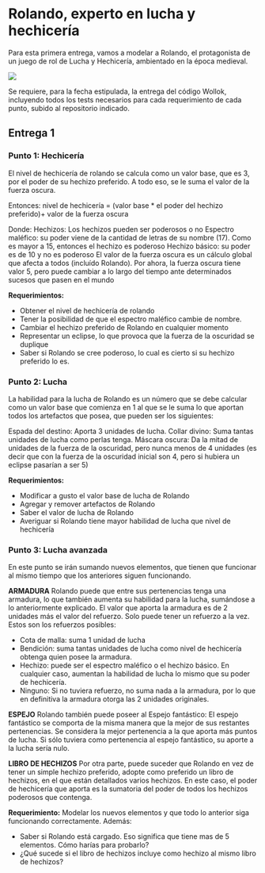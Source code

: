 # Rolando, experto en lucha y hechicería    
Para esta primera entrega, vamos a modelar a Rolando, el protagonista de un juego de rol de Lucha y Hechicería, ambientado en la época medieval.

![]("guerrero.jpg")

Se requiere, para la fecha estipulada, la entrega del código Wollok, incluyendo todos los tests necesarios para cada requerimiento de cada punto, subido al repositorio indicado.

## Entrega 1 

### Punto 1: Hechicería
El nivel de hechicería de rolando se calcula como un valor base, que es 3, por el poder de su hechizo preferido. A todo eso, se le suma el valor de la fuerza oscura.

Entonces:
	nivel de hechicería = (valor base * el poder del hechizo preferido)+ valor de la fuerza oscura

Donde: 
Hechizos:
Los hechizos pueden ser poderosos o no
Espectro maléfico: su poder viene de la cantidad de letras de su nombre (17). Como es mayor a 15, entonces el hechizo es poderoso 
Hechizo básico: su poder es de 10 y no es poderoso
El valor de la fuerza oscura es un cálculo global que afecta a todos (incluído Rolando). Por ahora, la fuerza oscura tiene valor 5, pero puede cambiar a lo largo del tiempo ante determinados sucesos que pasen en el mundo

**Requerimientos:**
- Obtener el nivel de hechicería de rolando
- Tener la posibilidad de que el espectro maléfico cambie de nombre.
- Cambiar el hechizo preferido de Rolando en cualquier momento
- Representar un eclipse, lo que provoca que la fuerza de la oscuridad se duplique
- Saber si Rolando se cree poderoso, lo cual es cierto si su hechizo preferido lo es.


### Punto 2: Lucha 
La habilidad para la lucha de Rolando es un número que se debe calcular como un valor base que comienza en 1 al que se le suma lo que aportan todos los artefactos que posea, que pueden ser los siguientes:

Espada del destino: Aporta 3 unidades de lucha. 
Collar divino: Suma tantas unidades de lucha como perlas tenga.
Máscara oscura: Da la mitad de unidades de la fuerza de la oscuridad, pero nunca menos de 4 unidades (es decir que con la fuerza de la oscuridad inicial son 4, pero si hubiera un eclipse pasarían a ser 5)

**Requerimientos:**
- Modificar a gusto el valor base de lucha de Rolando
- Agregar y remover artefactos de Rolando
- Saber el valor de lucha de Rolando
- Averiguar si Rolando tiene mayor habilidad de lucha que nivel de hechicería

### Punto 3: Lucha avanzada
En este punto se irán sumando nuevos elementos, que tienen que funcionar al mismo tiempo que los anteriores siguen funcionando.

**ARMADURA**
Rolando puede que entre sus pertenencias tenga una armadura, lo que también aumenta su habilidad para la lucha, sumándose a lo anteriormente explicado. El valor que aporta la armadura es de 2 unidades más el valor del refuerzo. Solo puede tener un refuerzo a la vez. Estos son los refuerzos posibles:
- Cota de malla: suma 1 unidad de lucha
- Bendición: suma tantas unidades de lucha como nivel de hechicería obtenga quien posee la armadura.
- Hechizo: puede ser el espectro maléfico o el hechizo básico. En cualquier caso, aumentan la habilidad de lucha lo mismo que su poder de hechicería. 
- Ninguno: Si no tuviera refuerzo, no suma nada a la armadura, por lo que en definitiva la armadura otorga las 2 unidades originales. 

**ESPEJO**
Rolando también puede poseer al Espejo fantástico: El espejo fantástico se comporta de la misma manera que la mejor de sus restantes pertenencias. Se considera la mejor pertenencia a la que aporta más puntos de lucha. Si sólo tuviera como pertenencia al espejo fantástico, su aporte a la lucha sería nulo.

**LIBRO DE HECHIZOS**
Por otra parte, puede suceder que Rolando en vez de tener un simple hechizo preferido, adopte como preferido un libro de hechizos, en el que están detallados varios hechizos. En este caso, el poder de hechicería que aporta es la sumatoria del poder de todos los hechizos poderosos que contenga.

**Requerimiento:** 
Modelar los nuevos elementos y que todo lo anterior siga funcionando correctamente.
Además:
- Saber si Rolando está cargado. Eso significa que tiene mas de 5 elementos. Cómo harías para probarlo?
- ¿Qué sucede si el libro de hechizos incluye como hechizo al mismo libro de hechizos?

